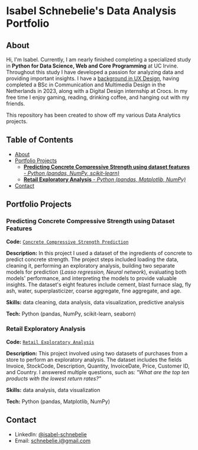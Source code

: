 # Isabel Schnebelie's Data Analysis Portfolio
## About
Hi, I'm Isabel. Currently, I am nearly finished completing a specialized study in **Python for Data Science, Web and Core Programming** at UC Irvine. Throughout this study I have developed a passion for analyzing data and providing important insights. I have a [background in UX Design](https://www.ischnebelie.studio/works), having completed a BSc in Communication and Multimedia Design in the Netherlands in 2023, along with a Digital Design internship at Crocs. In my free time I enjoy gaming, reading, drinking coffee, and hanging out with my friends.

This repository has been created to show off my various Data Analytics projects. 

## Table of Contents
- [About](https://github.com/schnebelie-i/Data-Analysis-Portfolio/blob/main/README.md#about)
- [Portfolio Projects](https://github.com/schnebelie-i/Data-Analysis-Portfolio/blob/main/README.md#portfolio-projects)
  - [**Predicting Concrete Compressive Strength using dataset features** - _Python (pandas, NumPy, scikit-learn)_](https://github.com/schnebelie-i/Data-Analysis-Portfolio/blob/main/README.md#predicting-concrete-compressive-strength-using-dataset-features)
  - [**Retail Exploratory Analysis** - _Python (pandas, Matplotlib, NumPy)_](https://github.com/schnebelie-i/Data-Analysis-Portfolio/blob/main/README.md#retail-exploratory-analysis)
- [Contact](https://github.com/schnebelie-i/Data-Analysis-Portfolio/blob/main/README.md#contact)
## Portfolio Projects
### Predicting Concrete Compressive Strength using Dataset Features
**Code:** [`Concrete Compressive Strength Prediction`](https://github.com/schnebelie-i/portfolio-projects/blob/main/Concrete%20Compressive%20Strength%20Prediction.ipynb)

**Description:** In this project I used a dataset of the ingredients of concrete to predict concrete strength. The project steps included loading the data, cleaning it, performing an exploratory analysis, building two separate models for prediction (_Lasso regression, Neural network_), evaluating both models' performance, and interpreting the models to provide valuable insights. The dataset's eight features include cement, blast furnace slag, fly ash, water, superplasticizer, coarse aggregate, fine aggregate, and age. 

**Skills:** data cleaning, data analysis, data visualization, predictive analysis

**Tech:** Python (pandas, NumPy, scikit-learn, seaborn)

### Retail Exploratory Analysis
**Code:** [`Retail Exploratory Analysis`](https://github.com/schnebelie-i/portfolio-projects/blob/main/Retail%20Exploratory%20Analysis.ipynb)

**Description:** This project involved using two datasets of purchases from a store to perform an exploratory analysis. The dataset includes the fields Invoice, StockCode, Description, Quantity, InvoiceDate, Price, Customer ID, and Country. I answered multiple questions, such as: _"What are the top ten products with the lowest return rates?"_

**Skills:** data analysis, data visualization

**Tech:** Python (pandas, Matplotlib, NumPy)

## Contact
- LinkedIn: [@isabel-schnebelie](https://www.linkedin.com/in/isabel-schnebelie/)
- Email: [schnebelie.i@gmail.com](mailto:schnebelie.i@gmail.com)
